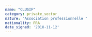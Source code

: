 ```yaml
---
name: "CLUSIF"
category: private_sector
nature: "Association professionnelle "
nationality: FRA
date_signed: '2018-11-12'
---
```

    